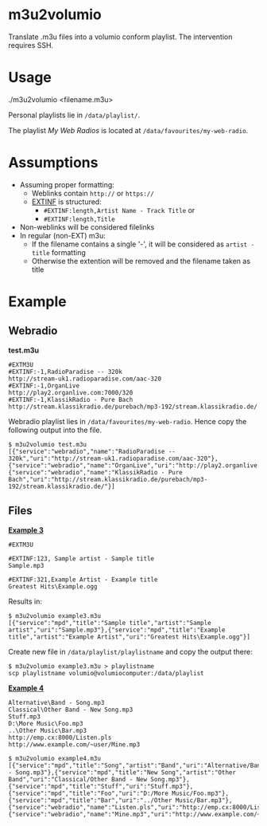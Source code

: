 # m3u2volumio
Translate .m3u files into a volumio conform playlist. The intervention requires SSH.

# Usage
./m3u2volumio <filename.m3u>

Personal playlists lie in `/data/playlist/`.

The playlist *My Web Radios* is located at `/data/favourites/my-web-radio`.

# Assumptions

* Assuming proper formatting:
    * Weblinks contain `http://` or `https://`
    * [EXTINF](https://en.wikipedia.org/wiki/M3U#Extended_M3U) is structured:
        * `#EXTINF:length,Artist Name - Track Title` or
        * `#EXTINF:length,Title`
* Non-weblinks will be considered filelinks
* In regular (non-EXT) m3u:
    * If the filename contains a single '-', it will be considered as `artist - title` formatting
    * Otherwise the extention will be removed and the filename taken as title


# Example

## Webradio

**test.m3u**
```
#EXTM3U
#EXTINF:-1,RadioParadise -- 320k
http://stream-uk1.radioparadise.com/aac-320
#EXTINF:-1,OrganLive
http://play2.organlive.com:7000/320
#EXTINF:-1,KlassikRadio - Pure Bach
http://stream.klassikradio.de/purebach/mp3-192/stream.klassikradio.de/
```

Webradio playlist lies in `/data/favourites/my-web-radio`. Hence copy the following output into the file.

```
$ m3u2volumio test.m3u 
[{"service":"webradio","name":"RadioParadise -- 320k","uri":"http://stream-uk1.radioparadise.com/aac-320"},{"service":"webradio","name":"OrganLive","uri":"http://play2.organlive.com:7000/320"},{"service":"webradio","name":"KlassikRadio - Pure Bach","uri":"http://stream.klassikradio.de/purebach/mp3-192/stream.klassikradio.de/"}]
```

## Files

[**Example 3**](https://en.wikipedia.org/wiki/M3U#Examples)
```
#EXTM3U

#EXTINF:123, Sample artist - Sample title
Sample.mp3

#EXTINF:321,Example Artist - Example title
Greatest Hits\Example.ogg
```

Results in:

```
$ m3u2volumio example3.m3u
[{"service":"mpd","title":"Sample title","artist":"Sample artist","uri":"Sample.mp3"},{"service":"mpd","title":"Example title","artist":"Example Artist","uri":"Greatest Hits\Example.ogg"}]
```

Create new file in `/data/playlist/playlistname` and copy the output there:

```
$ m3u2volumio example3.m3u > playlistname
scp playlistname volumio@volumiocomputer:/data/playlist
```

[**Example 4**](https://en.wikipedia.org/wiki/M3U#Examples)

```
Alternative\Band - Song.mp3
Classical\Other Band - New Song.mp3
Stuff.mp3
D:\More Music\Foo.mp3
..\Other Music\Bar.mp3
http://emp.cx:8000/Listen.pls
http://www.example.com/~user/Mine.mp3
```

```
$ m3u2volumio example4.m3u
[{"service":"mpd","title":"Song","artist":"Band","uri":"Alternative/Band - Song.mp3"},{"service":"mpd","title":"New Song","artist":"Other Band","uri":"Classical/Other Band - New Song.mp3"},{"service":"mpd","title":"Stuff","uri":"Stuff.mp3"},{"service":"mpd","title":"Foo","uri":"D:/More Music/Foo.mp3"},{"service":"mpd","title":"Bar","uri":"../Other Music/Bar.mp3"},{"service":"webradio","name":"Listen.pls","uri":"http://emp.cx:8000/Listen.pls"},{"service":"webradio","name":"Mine.mp3","uri":"http://www.example.com/~user/Mine.mp3"}]
```
